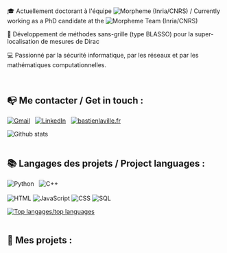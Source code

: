 🎓 Actuellement doctorant à l'équipe ![Morpheme](https://team.inria.fr/morpheme/) (Inria/CNRS) / Currently working as a PhD candidate at the ![Morpheme](https://team.inria.fr/morpheme/) Team (Inria/CNRS)

🔬 Développement de méthodes sans-grille (type BLASSO) pour la super-localisation de mesures de Dirac

💻 Passionné par la sécurité informatique, par les réseaux et par les mathématiques computationnelles.

<br>

## 📭 Me contacter / Get in touch :


[![Gmail](https://img.shields.io/badge/-GMAIL-D14836?style=for-the-badge&logo=gmail&logoColor=white)](mailto:bastien.laville@inria.fr)
&nbsp; [![LinkedIn](https://img.shields.io/badge/-LINKEDIN-0077B5?style=for-the-badge&logo=linkedin&logoColor=white)](https://www.linkedin.com/in/bastien-laville/)
&nbsp; [![bastienlaville.fr](https://img.shields.io/badge/-BASTIENLAVILLE.FR-000000?style=for-the-badge&logo=react&logoColor=white)](https://www.bastienlaville.fr/)
<br>

![Github stats](https://github-readme-stats.vercel.app/api?username=XeBasTeX&hide=issues&show_icons=true)
<br><br>

## 📚 Langages des projets / Project languages :

![Python](https://img.shields.io/badge/-Python-E426D6?style=for-the-badge&logo=Python&logoColor=white) &nbsp; ![C++](https://img.shields.io/badge/-C++-2C41CB?style=for-the-badge&logo=C%2B%2B&logoColor=white)
<br><br>
![HTML](https://img.shields.io/badge/-HTML-E15622?style=for-the-badge&logo=HTML5&logoColor=white)
![JavaScript](https://img.shields.io/badge/-JavaScript-E7BA15?style=for-the-badge&logo=JavaScript&logoColor=white)
![CSS](https://img.shields.io/badge/-CSS-1B7FDE?style=for-the-badge&logo=CSS3&logoColor=white)
![SQL](https://img.shields.io/badge/-SQL-1DDEC1?style=for-the-badge&logo=MySQL&logoColor=white)


[![Top langages/top languages](https://github-readme-stats.vercel.app/api/top-langs/?username=XeBasTeX)](https://github.com/anuraghazra/github-readme-stats)
<br><br>

## 📂 Mes projets :




<!--
**XeBasTeX/XeBasTeX** is a ✨ _special_ ✨ repository because its `README.md` (this file) appears on your GitHub profile.

Here are some ideas to get you started:

- 🔭 I’m currently working on ...
- 🌱 I’m currently learning ...
- 👯 I’m looking to collaborate on ...
- 🤔 I’m looking for help with ...
- 💬 Ask me about ...
- 📫 How to reach me: ...
- 😄 Pronouns: ...
- ⚡ Fun fact: ...
-->
